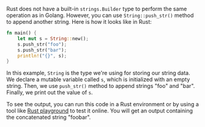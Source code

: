 Rust does not have a built-in `strings.Builder` type to perform the same operation as in Golang. However, you can use `String::push_str()` method to append another string. Here is how it looks like in Rust:

```rust
fn main() {
    let mut s = String::new();
    s.push_str("foo");
    s.push_str("bar");
    println!("{}", s);
}
```

In this example, `String` is the type we're using for storing our string data. We declare a mutable variable called `s`, which is initialized with an empty string. Then, we use `push_str()` method to append strings "foo" and "bar". Finally, we print out the value of `s`.

To see the output, you can run this code in a Rust environment or by using a tool like [Rust playground](https://play.rust-lang.org/) to test it online. You will get an output containing the concatenated string "foobar".
